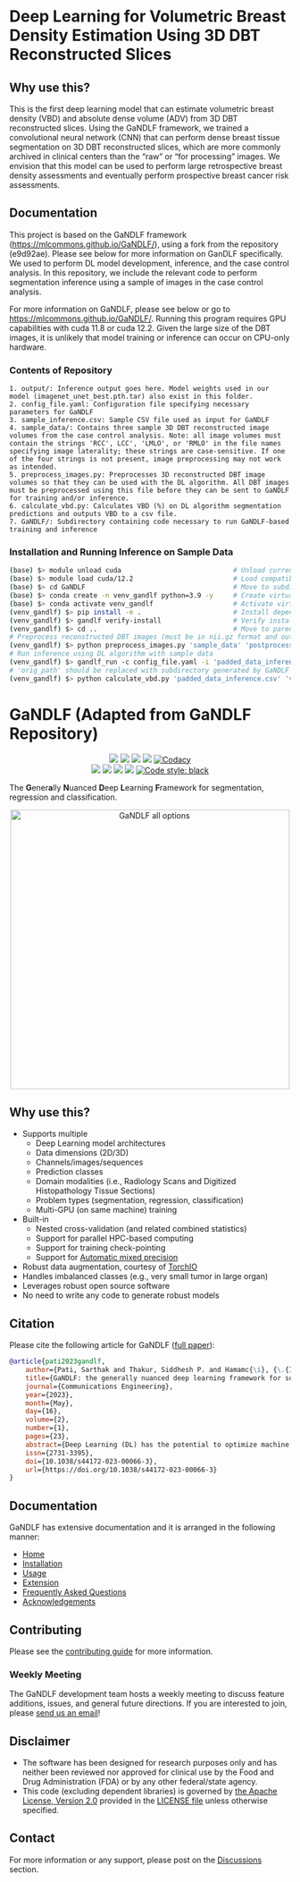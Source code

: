 # Deep Learning for Volumetric Breast Density Estimation Using 3D DBT Reconstructed Slices


## Why use this?

This is the first deep learning model that can estimate volumetric breast density (VBD) and absolute dense volume (ADV) from 3D DBT reconstructed slices. Using the GaNDLF framework, we trained a convolutional neural network (CNN) that can perform dense breast tissue segmentation on 3D DBT reconstructed slices, which are more commonly archived in clinical centers than the “raw” or “for processing” images. We envision that this model can be used to perform large retrospective breast density assessments and eventually perform prospective breast cancer risk assessments.


## Documentation

This project is based on the GaNDLF framework (https://mlcommons.github.io/GaNDLF/), using a fork from the repository (e9d92ae). Please see below for more information on GanDLF specifically.
We used to perform DL model development, inference, and the case control analysis. In this repository, we include the relevant code to perform segmentation inference using a sample of images in the case control analysis. 

For more information on GaNDLF, please see below or go to https://mlcommons.github.io/GaNDLF/.
Running this program requires GPU capabilities with cuda 11.8 or cuda 12.2. Given the large size of the DBT images, it is unlikely that model training or inference can occur on CPU-only hardware.

### Contents of Repository
    1. output/: Inference output goes here. Model weights used in our model (imagenet_unet_best.pth.tar) also exist in this folder.
    2. config_file.yaml: Configuration file specifying necessary parameters for GaNDLF
    3. sample_inference.csv: Sample CSV file used as input for GaNDLF
    4. sample_data/: Contains three sample 3D DBT reconstructed image volumes from the case control analysis. Note: all image volumes must contain the strings 'RCC', LCC', 'LMLO', or 'RMLO' in the file names specifying image laterality; these strings are case-sensitive. If one of the four strings is not present, image preprocessing may not work as intended.
    5. preprocess_images.py: Preprocesses 3D reconstructed DBT image volumes so that they can be used with the DL algorithm. All DBT images must be preprocessed using this file before they can be sent to GaNDLF for training and/or inference.
    6. calculate_vbd.py: Calculates VBD (%) on DL algorithm segmentation predictions and outputs VBD to a csv file.
    7. GaNDLF/: Subdirectory containing code necessary to run GaNDLF-based training and inference

### Installation and Running Inference on Sample Data
```bash
(base) $> module unload cuda                            # Unload current cuda module
(base) $> module load cuda/12.2                         # Load compatible cuda module (can also be 11.8)
(base) $> cd GaNDLF                                     # Move to subdirectory
(base) $> conda create -n venv_gandlf python=3.9 -y     # Create virtual environment
(base) $> conda activate venv_gandlf                    # Activate virtual environment
(venv_gandlf) $> pip install -e .                       # Install dependencies
(venv_gandlf) $> gandlf verify-install                  # Verify installation success
(venv_gandlf) $> cd ..                                  # Move to parent directory
# Preprocess reconstructed DBT images (must be in nii.gz format and output csv file named 'padded_data_inference.csv')
(venv_gandlf) $> python preprocess_images.py 'sample_data' 'postprocessing_sample_data' 'inference'     
# Run inference using DL algorithm with sample data        
(venv_gandlf) $> gandlf_run -c config_file.yaml -i 'padded_data_inference.csv' -m output/ -t False -d cuda      
# 'orig_path' should be replaced with subdirectory generated by GaNDLF inference under the 'output/' folder specifying a timestamp; cannot run this command until previous command has finished executing. An example of 'orig_path' could be something like '/output/20241009_174458'.
(venv_gandlf) $> python calculate_vbd.py 'padded_data_inference.csv' 'vbd_output.csv' 'orig_path'               
```


# GaNDLF (Adapted from GaNDLF Repository)

<p align="center">
  <a href="https://github.com/mlcommons/GaNDLF/actions/workflows/python-test.yml" alt="Build Status"><img src="https://github.com/mlcommons/GaNDLF/actions/workflows/python-test.yml/badge.svg" /></a>
  <a href="https://github.com/mlcommons/GaNDLF/actions/workflows/codeql-analysis.yml" alt="Code Analysis"><img src="https://github.com/mlcommons/GaNDLF/workflows/CodeQL/badge.svg" /></a>
  <a href="https://hub.docker.com/repository/docker/cbica/gandlf" alt="Docker CI"><img src="https://github.com/mlcommons/GaNDLF/actions/workflows/docker-image.yml/badge.svg" /></a>
  <a href="https://codecov.io/gh/mlcommons/GaNDLF" alt="Code Coverage"><img src="https://codecov.io/gh/mlcommons/GaNDLF/branch/master/graph/badge.svg?token=4I54XEI3WE" /></a>
  <a href="https://app.codacy.com/gh/mlcommons/GaNDLF?utm_source=github.com&utm_medium=referral&utm_content=mlcommons/GaNDLF&utm_campaign=Badge_Grade_Settings"><img alt="Codacy" src="https://api.codacy.com/project/badge/Grade/b2cf27ddce1b4907abb47a82931dcbca"></a><br>
  <a href="https://pypi.org/project/GANDLF/" alt="Install"><img src="https://img.shields.io/pypi/v/gandlf?color=blue" /></a>
  <a href="https://anaconda.org/conda-forge/gandlf" alt="Install"><img src="https://img.shields.io/conda/vn/conda-forge/gandlf?color=green" /></a>
  <a href="https://github.com/mlcommons/GaNDLF/discussions" alt="Issues"><img src="https://img.shields.io/badge/Support-Discussion-blue?color=red" /></a>
  <a href="https://doi.org/10.1038/s44172-023-00066-3" alt="Citation"><img src="https://img.shields.io/badge/Cite-citation-lightblue" /></a>
  <a href="https://github.com/psf/black"><img alt="Code style: black" src="https://img.shields.io/badge/Code%20Style-black-000000.svg"></a>
</p>

The **G**ener**a**lly **N**uanced **D**eep **L**earning **F**ramework for segmentation, regression and classification.

<p align="center">
    <img width="500" src="./docs/images/all_options_3.png" alt="GaNDLF all options">
</p>

## Why use this?

- Supports multiple
  - Deep Learning model architectures
  - Data dimensions (2D/3D)
  - Channels/images/sequences 
  - Prediction classes
  - Domain modalities (i.e., Radiology Scans and Digitized Histopathology Tissue Sections)
  - Problem types (segmentation, regression, classification)
  - Multi-GPU (on same machine) training
- Built-in 
  - Nested cross-validation (and related combined statistics)
  - Support for parallel HPC-based computing
  - Support for training check-pointing
  - Support for [Automatic mixed precision](https://pytorch.org/blog/accelerating-training-on-nvidia-gpus-with-pytorch-automatic-mixed-precision/)
- Robust data augmentation, courtesy of [TorchIO](https://github.com/fepegar/torchio/)  
- Handles imbalanced classes (e.g., very small tumor in large organ)
- Leverages robust open source software
- No need to write any code to generate robust models

## Citation

Please cite the following article for GaNDLF ([full paper](https://www.nature.com/articles/s44172-023-00066-3)):

```bib
@article{pati2023gandlf,
    author={Pati, Sarthak and Thakur, Siddhesh P. and Hamamc{\i}, {\.{I}}brahim Ethem and Baid, Ujjwal and Baheti, Bhakti and Bhalerao, Megh and G{\"u}ley, Orhun and Mouchtaris, Sofia and Lang, David and Thermos, Spyridon and Gotkowski, Karol and Gonz{\'a}lez, Camila and Grenko, Caleb and Getka, Alexander and Edwards, Brandon and Sheller, Micah and Wu, Junwen and Karkada, Deepthi and Panchumarthy, Ravi and Ahluwalia, Vinayak and Zou, Chunrui and Bashyam, Vishnu and Li, Yuemeng and Haghighi, Babak and Chitalia, Rhea and Abousamra, Shahira and Kurc, Tahsin M. and Gastounioti, Aimilia and Er, Sezgin and Bergman, Mark and Saltz, Joel H. and Fan, Yong and Shah, Prashant and Mukhopadhyay, Anirban and Tsaftaris, Sotirios A. and Menze, Bjoern and Davatzikos, Christos and Kontos, Despina and Karargyris, Alexandros and Umeton, Renato and Mattson, Peter and Bakas, Spyridon},
    title={GaNDLF: the generally nuanced deep learning framework for scalable end-to-end clinical workflows},
    journal={Communications Engineering},
    year={2023},
    month={May},
    day={16},
    volume={2},
    number={1},
    pages={23},
    abstract={Deep Learning (DL) has the potential to optimize machine learning in both the scientific and clinical communities. However, greater expertise is required to develop DL algorithms, and the variability of implementations hinders their reproducibility, translation, and deployment. Here we present the community-driven Generally Nuanced Deep Learning Framework (GaNDLF), with the goal of lowering these barriers. GaNDLF makes the mechanism of DL development, training, and inference more stable, reproducible, interpretable, and scalable, without requiring an extensive technical background. GaNDLF aims to provide an end-to-end solution for all DL-related tasks in computational precision medicine. We demonstrate the ability of GaNDLF to analyze both radiology and histology images, with built-in support for k-fold cross-validation, data augmentation, multiple modalities and output classes. Our quantitative performance evaluation on numerous use cases, anatomies, and computational tasks supports GaNDLF as a robust application framework for deployment in clinical workflows.},
    issn={2731-3395},
    doi={10.1038/s44172-023-00066-3},
    url={https://doi.org/10.1038/s44172-023-00066-3}
}
```

## Documentation

GaNDLF has extensive documentation and it is arranged in the following manner:

- [Home](https://mlcommons.github.io/GaNDLF/)
- [Installation](https://mlcommons.github.io/GaNDLF/setup)
- [Usage](https://mlcommons.github.io/GaNDLF/usage)
- [Extension](https://mlcommons.github.io/GaNDLF/extending)
- [Frequently Asked Questions](https://mlcommons.github.io/GaNDLF/faq)
- [Acknowledgements](https://mlcommons.github.io/GaNDLF/acknowledgements)

## Contributing

Please see the [contributing guide](./CONTRIBUTING.md) for more information.

### Weekly Meeting

The GaNDLF development team hosts a weekly meeting to discuss feature additions, issues, and general future directions. If you are interested to join, please <a href="mailto:gandlf@mlcommons.org?subject=Meeting Request">send us an email</a>!

## Disclaimer
- The software has been designed for research purposes only and has neither been reviewed nor approved for clinical use by the Food and Drug Administration (FDA) or by any other federal/state agency.
- This code (excluding dependent libraries) is governed by [the Apache License, Version 2.0](https://www.apache.org/licenses/LICENSE-2.0.txt) provided in the [LICENSE file](./LICENSE) unless otherwise specified.

## Contact
For more information or any support, please post on the [Discussions](https://github.com/mlcommons/GaNDLF/discussions) section.
